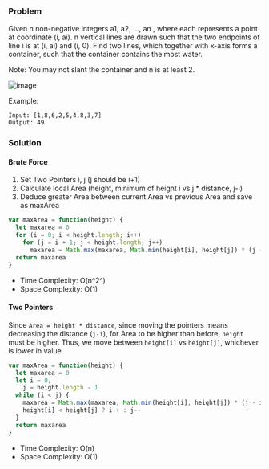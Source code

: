 ### Problem

Given n non-negative integers a1, a2, ..., an , where each represents a point at coordinate (i, ai). n vertical lines are drawn such that the two endpoints of line i is at (i, ai) and (i, 0). Find two lines, which together with x-axis forms a container, such that the container contains the most water.

Note: You may not slant the container and n is at least 2.

![image](https://s3-lc-upload.s3.amazonaws.com/uploads/2018/07/17/question_11.jpg)

Example:

```
Input: [1,8,6,2,5,4,8,3,7]
Output: 49
```

### Solution

#### Brute Force

1. Set Two Pointers i, j (j should be i+1)
2. Calculate local Area (height, minimum of height i vs j \* distance, j-i)
3. Deduce greater Area between current Area vs previous Area and save as maxArea

```javascript
var maxArea = function(height) {
  let maxarea = 0
  for (i = 0; i < height.length; i++)
    for (j = i + 1; j < height.length; j++)
      maxarea = Math.max(maxarea, Math.min(height[i], height[j]) * (j - i))
  return maxarea
}
```

- Time Complexity: O(n^2^)
- Space Complexity: O(1)

#### Two Pointers

Since `Area = height * distance`, since moving the pointers means decreasing the distance (`j-i`), for Area to be higher than before, `height` must be higher. Thus, we move between `height[i]` vs `height[j]`, whichever is lower in value.

```javascript
var maxArea = function(height) {
  let maxarea = 0
  let i = 0,
    j = height.length - 1
  while (i < j) {
    maxarea = Math.max(maxarea, Math.min(height[i], height[j]) * (j - i))
    height[i] < height[j] ? i++ : j--
  }
  return maxarea
}
```

- Time Complexity: O(n)
- Space Complexity: O(1)
